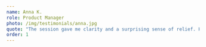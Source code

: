 ```yaml
---
name: Anna K.
role: Product Manager
photo: /img/testimonials/anna.jpg
quote: "The session gave me clarity and a surprising sense of relief. Highly recommend."
order: 1
---
```

